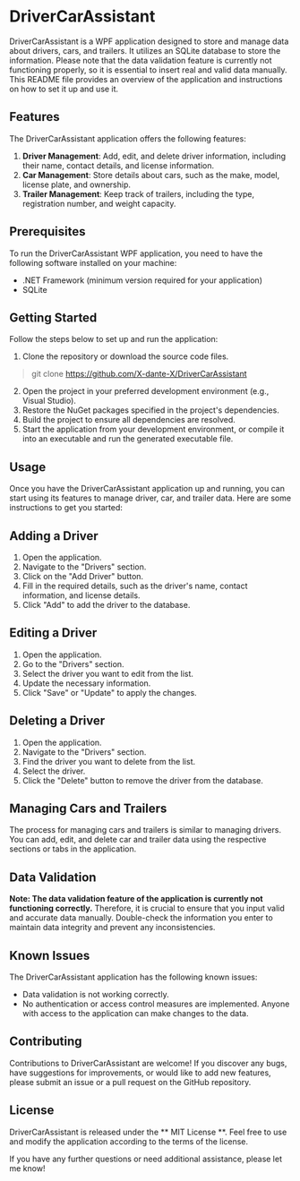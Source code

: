 # DriverCarAssistant
DriverCarAssistant is a WPF application designed to store and manage data about drivers, cars, and trailers. It utilizes an SQLite database to store the information. Please note that the data validation feature is currently not functioning properly, so it is essential to insert real and valid data manually. This README file provides an overview of the application and instructions on how to set it up and use it.

## Features
The DriverCarAssistant application offers the following features:

1. **Driver Management**: Add, edit, and delete driver information, including their name, contact details, and license information.
2. **Car Management**: Store details about cars, such as the make, model, license plate, and ownership.
3. **Trailer Management**: Keep track of trailers, including the type, registration number, and weight capacity.

## Prerequisites
To run the DriverCarAssistant WPF application, you need to have the following software installed on your machine:

- .NET Framework (minimum version required for your application)
- SQLite

## Getting Started
Follow the steps below to set up and run the application:

1. Clone the repository or download the source code files.
> git clone https://github.com/X-dante-X/DriverCarAssistant
2. Open the project in your preferred development environment (e.g., Visual Studio).
3. Restore the NuGet packages specified in the project's dependencies.
4. Build the project to ensure all dependencies are resolved.
5. Start the application from your development environment, or compile it into an executable and run the generated executable file.

## Usage
Once you have the DriverCarAssistant application up and running, you can start using its features to manage driver, car, and trailer data. Here are some instructions to get you started:

## Adding a Driver
1. Open the application.
2. Navigate to the "Drivers" section.
3. Click on the "Add Driver" button.
4. Fill in the required details, such as the driver's name, contact information, and license details.
5. Click "Add" to add the driver to the database.
## Editing a Driver
1. Open the application.
2. Go to the "Drivers" section.
3. Select the driver you want to edit from the list.
4. Update the necessary information.
5. Click "Save" or "Update" to apply the changes.
## Deleting a Driver
1. Open the application.
2. Navigate to the "Drivers" section.
3. Find the driver you want to delete from the list.
4. Select the driver.
5. Click the "Delete" button to remove the driver from the database.
## Managing Cars and Trailers
The process for managing cars and trailers is similar to managing drivers. You can add, edit, and delete car and trailer data using the respective sections or tabs in the application.

## Data Validation
**Note: The data validation feature of the application is currently not functioning correctly.** Therefore, it is crucial to ensure that you input valid and accurate data manually. Double-check the information you enter to maintain data integrity and prevent any inconsistencies.

## Known Issues
The DriverCarAssistant application has the following known issues:

- Data validation is not working correctly.
- No authentication or access control measures are implemented. Anyone with access to the application can make changes to the data.
## Contributing
Contributions to DriverCarAssistant are welcome! If you discover any bugs, have suggestions for improvements, or would like to add new features, please submit an issue or a pull request on the GitHub repository.

## License
DriverCarAssistant is released under the ** MIT License **. Feel free to use and modify the application according to the terms of the license.

If you have any further questions or need additional assistance, please let me know!
